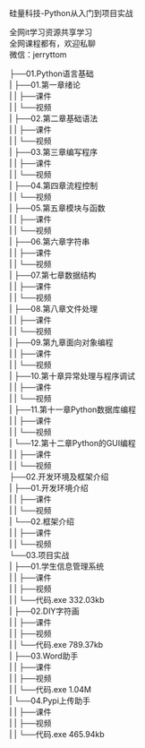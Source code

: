硅量科技-Python从入门到项目实战

全网it学习资源共享学习<br>全网课程都有，欢迎私聊<br>微信：jerryttom<br>

├──01.Python语言基础<br> | ├──01.第一章绪论<br> | | ├──课件<br> | | └──视频<br> | ├──02.第二章基础语法<br> | | ├──课件<br> | | └──视频<br> | ├──03.第三章编写程序<br> | | ├──课件<br> | | └──视频<br> | ├──04.第四章流程控制<br> | | └──视频<br> | ├──05.第五章模块与函数<br> | | ├──课件<br> | | └──视频<br> | ├──06.第六章字符串<br> | | ├──课件<br> | | └──视频<br> | ├──07.第七章数据结构<br> | | ├──课件<br> | | └──视频<br> | ├──08.第八章文件处理<br> | | ├──课件<br> | | └──视频<br> | ├──09.第九章面向对象编程<br> | | ├──课件<br> | | └──视频<br> | ├──10.第十章异常处理与程序调试<br> | | ├──课件<br> | | └──视频<br> | ├──11.第十一章Python数据库编程<br> | | ├──课件<br> | | └──视频<br> | └──12.第十二章Python的GUI编程<br> | | ├──课件<br> | | └──视频<br> ├──02.开发环境及框架介绍<br> | ├──01.开发环境介绍<br> | | ├──课件<br> | | └──视频<br> | └──02.框架介绍<br> | | ├──课件<br> | | └──视频<br> └──03.项目实战<br> | ├──01.学生信息管理系统<br> | | ├──课件<br> | | ├──视频<br> | | └──代码.exe 332.03kb<br> | ├──02.DIY字符画<br> | | ├──课件<br> | | ├──视频<br> | | └──代码.exe 789.37kb<br> | ├──03.Word助手<br> | | ├──课件<br> | | ├──视频<br> | | └──代码.exe 1.04M<br> | └──04.Pypi上传助手<br> | | ├──课件<br> | | ├──视频<br> | | └──代码.exe 465.94kb